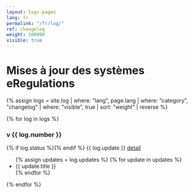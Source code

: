 ```yaml
---
layout: logs-pages
lang: fr
permalink: "/fr/log/"
ref: changelog
weight: 100000
visible: true
---
```


# Mises à jour des systèmes eRegulations

{% assign logs = site.log | where: "lang", page.lang | where: "category", "changelog" | where: "visible", true | sort: "weight" | reverse %}

{% for log in logs %}
<div class="log-excerpt">

<h3> v {{ log.number }} </h3>

<div class="{{ log.status }} {{ log.lang }} log-date">
	{% if log.status %}<span><i class="fa fa-check"></i></span>{% endif %}
	<span>{{ log.update }}</span>
	<a href="{{ log.permalink }}" class="btn btn-default btn-sm log-detail-button pull-right">detail</a>
</div>

<ul class="changelog">
	{% assign updates = log.updates %}
	{% for update in updates %}
	<li class="ch-{{ update.status }} {{ log.lang }}">{{ update.title }}</li>
	{% endfor %}
</ul>

{% endfor %}
</div>
